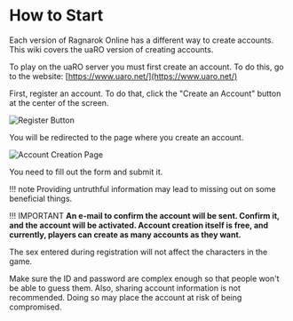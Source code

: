 # How to Start
Each version of Ragnarok Online has a different way to create accounts. This wiki covers the uaRO version of creating accounts.

To play on the uaRO server you must first create an account. To do this, go to the website: [https://www.uaro.net/](https://www.uaro.net/)

First, register an account. To do that, click the "Create an Account" button at the center of the screen.

![Register Button](img/Start-Create-Account-Button.png)

You will be redirected to the page where you create an account.

![Account Creation Page](img/Start-Register-Page.png)

You need to fill out the form and submit it.

!!! note 
    Providing untruthful information may lead to missing out on some beneficial things.

!!! IMPORTANT
    **An e-mail to confirm the account will be sent. Confirm it, and the account will be activated. Account creation itself is free, and currently, players can create as many accounts as they want.**

The sex entered during registration will not affect the characters in the game.

Make sure the ID and password are complex enough so that people won't be able to guess them. Also, sharing account information is not recommended. Doing so may place the account at risk of being compromised.
    